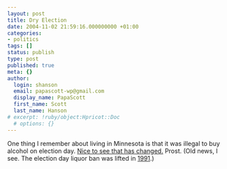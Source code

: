 ```yaml
---
layout: post
title: Dry Election
date: 2004-11-02 21:59:16.000000000 +01:00
categories:
- politics
tags: []
status: publish
type: post
published: true
meta: {}
author:
  login: shanson
  email: papascott-wp@gmail.com
  display_name: PapaScott
  first_name: Scott
  last_name: Hanson
# excerpt: !ruby/object:Hpricot::Doc
  # options: {}
---
```

<p>One thing I remember about living in Minnesota is that it was illegal to buy alcohol on election day. <a title="Minnesota DPS: Alcohol Enforcement: Frequently Asked Questions" href="http://www.dps.state.mn.us/alcgamb/alcenf/alcfaq.html#when_open">Nice to see that has changed.</a> Prost. (Old news, I see. The election day liquor ban was lifted in <a title="Sacred Sundays open for business" href="http://www.in-forum.com/specials/century/jan3/week36.html">1991</a>.)</p>
